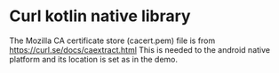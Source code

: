 

# Curl kotlin native library

The Mozilla CA certificate store (cacert.pem) file is from https://curl.se/docs/caextract.html 
This is needed to the android native platform and its location is set as in the demo.



